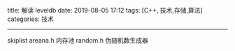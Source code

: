 title: 解读 leveldb
date: 2019-08-05 17:12
tags: [C++, 技术,存储,算法]
categories: 技术

---

skiplist
	areana.h 内存池
	random.h 伪随机数生成器
	
